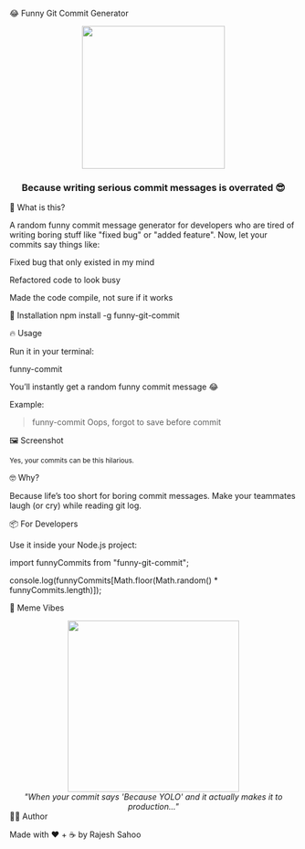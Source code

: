 😂 Funny Git Commit Generator
<div align="center"> <img src="https://media.giphy.com/media/fQZX2aoRC1Tqw/giphy.gif" width="250" /> <h3>Because writing serious commit messages is overrated 😎</h3> </div>
🎉 What is this?

A random funny commit message generator for developers who are tired of writing
boring stuff like "fixed bug" or "added feature".
Now, let your commits say things like:

Fixed bug that only existed in my mind

Refactored code to look busy

Made the code compile, not sure if it works

🚀 Installation
npm install -g funny-git-commit

🔥 Usage

Run it in your terminal:

funny-commit


You’ll instantly get a random funny commit message 😂

Example:

> funny-commit
Oops, forgot to save before commit

🖼️ Screenshot


<sub>Yes, your commits can be this hilarious.</sub>

🤓 Why?

Because life’s too short for boring commit messages.
Make your teammates laugh (or cry) while reading git log.

📦 For Developers

Use it inside your Node.js project:

import funnyCommits from "funny-git-commit";

console.log(funnyCommits[Math.floor(Math.random() * funnyCommits.length)]);

📸 Meme Vibes
<div align="center"> <img src="https://media.giphy.com/media/3oriO0OEd9QIDdllqo/giphy.gif" width="300" /> <br/> <i>"When your commit says 'Because YOLO' and it actually makes it to production..."</i> </div>
👨‍💻 Author

Made with ❤️ + ☕ by Rajesh Sahoo
